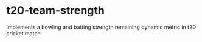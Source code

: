 # t20-team-strength
Implements a bowling and batting strength remaining dynamic metric in t20 cricket match
